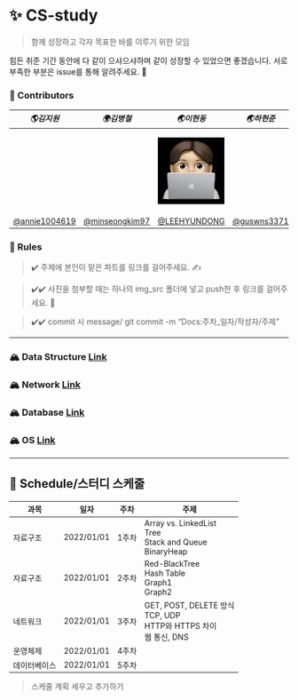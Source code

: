 # ✨ CS-study
> 함께 성장하고 각자 목표한 바를 이루기 위한 모임


힘든 취준 기간 동안에 다 같이 으샤으샤하며 같이 성장할 수 있었으면 좋겠습니다. 서로 부족한 부분은 issue를 통해 알려주세요. 🙂

### 💫 Contributors
|___🌎김지원___|___🌍김병철___|___🌏이현동___|___🌏하현준___|
|----------|-----------|----------|----------|
|||<p align="center"><img src="img/lhd.jpeg" height="120" width="120" align-item="center"></p>||
|[@annie1004619](https://github.com/annie1004619)|[@minseongkim97](https://github.com/minseongkim97)|[@LEEHYUNDONG](https://github.com/LEEHYUNDONG)|[@guswns3371](https://github.com/guswns3371)|



### 👊 Rules

> ✔️  주제에 본인이 맡은 파트를 링크를 걸어주세요. ✍️

> ✔️✔️ 사진을 첨부할 때는 하나의 img_src 폴더에 넣고 push한 후 링크를 걸어주세요. 🧚

> ✔️✔️ commit 시 message/ git commit -m “Docs:주차_일자/작성자/주제”



***


### 🏔 Data Structure [Link](DataStructure)

### 🏔 Network [Link](Network)

### 🏔 Database [Link](Database)

### 🏔 OS [Link](OS)


***


## 👊 Schedule/스터디 스케줄
| __과목__ |__일자__|__주차__|__주제__|
----|-----|-----|-------|
자료구조|2022/01/01|1주차|Array vs. LinkedList<br>Tree<br> Stack and Queue<br>BinaryHeap|
자료구조|2022/01/01|2주차|Red-BlackTree<br>Hash Table<br>Graph1<br>Graph2|
네트워크|2022/01/01|3주차|GET, POST, DELETE 방식<br>TCP, UDP<br> HTTP와 HTTPS 차이<br> 웹 통신, DNS|
운영체제|2022/01/01|4주차||
데이터베이스|2022/01/01|5주차||

> 스케줄 계획 세우고 추가하기